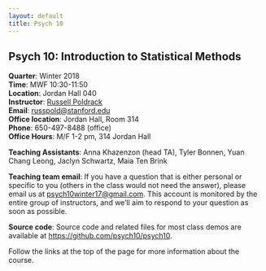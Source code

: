 ```yaml
---
layout: default
title: Psych 10
---
```


## Psych 10: Introduction to Statistical Methods

**Quarter**: Winter 2018  
**Time**: MWF 10:30-11:50  
**Location**: Jordan Hall 040  
**Instructor**: [Russell Poldrack](https://profiles.stanford.edu/russell-poldrack)  
**Email**: russpold@stanford.edu  
**Office location**: Jordan Hall, Room 314  
**Phone**: 650-497-8488 (office)  
**Office Hours**: M/F 1-2 pm, 314 Jordan Hall

**Teaching Assistants**: Anna Khazenzon (head TA), Tyler Bonnen, Yuan Chang Leong, Jaclyn Schwartz, Maia Ten Brink

**Teaching team email**: If you have a question that is either personal or specific to you (others in the class would not need the answer), please email us at psych10winter17@gmail.com. This account is monitored by the entire group of instructors, and we’ll aim to respond to your question as soon as possible.

**Source code**: Source code and related files for most class demos are available at https://github.com/psych10/psych10.

Follow the links at the top of the page for more information about the course.
